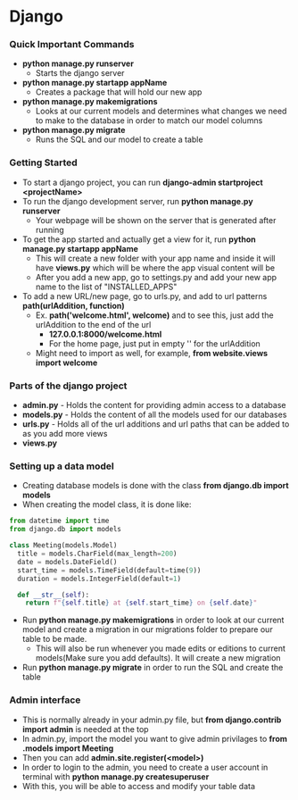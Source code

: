 # Django

### Quick Important Commands

- **python manage.py runserver**
  - Starts the django server
- **python manage.py startapp appName**
  - Creates a package that will hold our new app
- **python manage.py makemigrations**
  - Looks at our current models and determines what changes we need to make to the database in order to match our model columns
- **python manage.py migrate**
  - Runs the SQL and our model to create a table 


### Getting Started

- To start a django project, you can run **django-admin startproject \<projectName>**
- To run the django development server, run **python manage.py runserver**
  - Your webpage will be shown on the server that is generated after running
- To get the app started and actually get a view for it, run **python manage.py startapp appName**
  - This will create a new folder with your app name and inside it will have **views.py** which will be where the app visual content will be
  - After you add a new app, go to settings.py and add your new app name to the list of "INSTALLED_APPS"
- To add a new URL/new page, go to urls.py, and add to url patterns **path(urlAddition, function)**
  - Ex. **path('welcome.html', welcome)** and to see this, just add the urlAddition to the end of the url
    - **127.0.0.1:8000/welcome.html**
    - For the home page, just put in empty '' for the urlAddition
  - Might need to import as well, for example, **from website.views import welcome**
 
### Parts of the django project

- **admin.py** - Holds the content for providing admin access to a database
- **models.py** - Holds the content of all the models used for our databases
- **urls.py** - Holds all of the url additions and url paths that can be added to as you add more views
- **views.py**
 
### Setting up a data model

- Creating database models is done with the class **from django.db import models**
- When creating the model class, it is done like:
```python
from datetime import time
from django.db import models

class Meeting(models.Model)
  title = models.CharField(max_length=200)
  date = models.DateField()
  start_time = models.TimeField(default=time(9))
  duration = models.IntegerField(default=1)

  def __str__(self):
    return f"{self.title} at {self.start_time} on {self.date}"
```
- Run **python manage.py makemigrations** in order to look at our current model and create a migration in our migrations folder to prepare our table to be made.
  - This will also be run whenever you made edits or editions to current models(Make sure you add defaults). It will create a new migration
- Run **python manage.py migrate** in order to run the SQL and create the table

### Admin interface

- This is normally already in your admin.py file, but **from django.contrib import admin** is needed at the top
- In admin.py, import the model you want to give admin privilages to **from .models import Meeting**
- Then you can add **admin.site.register(\<model>)**
- In order to login to the admin, you need to create a user account in terminal with **python manage.py createsuperuser**
- With this, you will be able to access and modify your table data


